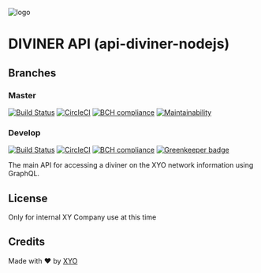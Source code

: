 [logo]: https://www.xy.company/img/home/logo_xy.png

![logo]

# DIVINER API (api-diviner-nodejs)

## Branches

### Master

[![Build Status](https://travis-ci.com/XYOracleNetwork/api-diviner-nodejs.svg?token=A85R2pDnngMDyWoqeLUG&branch=master)](https://travis-ci.com/XYOracleNetwork/api-diviner-nodejs)
[![CircleCI](https://circleci.com/gh/XYOracleNetwork/api-diviner-nodejs/tree/master.svg?style=svg&circle-token=1e3979acebbd7de5d21d4cc99f2eb08694196d4f)](https://circleci.com/gh/XYOracleNetwork/api-diviner-nodejs/tree/master)
[![BCH compliance](https://bettercodehub.com/edge/badge/XYOracleNetwork/api-diviner-nodejs?branch=master&token=3dd15a749bfd967c47acceb9e537294bc39579b5)](https://bettercodehub.com/results/XYOracleNetwork/api-diviner-nodejs)
[![Maintainability](https://api.codeclimate.com/v1/badges/f6bc63330b1d2422973b/maintainability)](https://codeclimate.com/github/XYOracleNetwork/api-diviner-nodejs/maintainability)

### Develop

[![Build Status](https://travis-ci.com/XYOracleNetwork/api-diviner-nodejs.svg?token=A85R2pDnngMDyWoqeLUG&branch=develop)](https://travis-ci.com/XYOracleNetwork/api-diviner-nodejs)
[![CircleCI](https://circleci.com/gh/XYOracleNetwork/api-diviner-nodejs/tree/develop.svg?style=svg&circle-token=1e3979acebbd7de5d21d4cc99f2eb08694196d4f)](https://circleci.com/gh/XYOracleNetwork/api-diviner-nodejs/tree/develop)
[![BCH compliance](https://bettercodehub.com/edge/badge/XYOracleNetwork/api-diviner-nodejs?branch=develop&token=3dd15a749bfd967c47acceb9e537294bc39579b5)](https://bettercodehub.com/results/XYOracleNetwork/api-diviner-nodejs)
[![Greenkeeper badge](https://badges.greenkeeper.io/XYOracleNetwork/api-diviner-nodejs.svg)](https://greenkeeper.io/)

The main API for accessing a diviner on the XYO network information using GraphQL.

## License

Only for internal XY Company use at this time

## Credits

Made with ❤️
by [XYO](https://xyo.network)